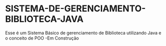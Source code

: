 # SISTEMA-DE-GERENCIAMENTO-BIBLIOTECA-JAVA
Esse é um Sistema Básico de gerenciamento de Biblioteca utilizando Java e o conceito de POO -Em Construção

